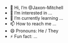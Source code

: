 - 👋 Hi, I’m @Jaxon-Mitchell
- 👀 I’m interested in ...
- 🌱 I’m currently learning ...
- 📫 How to reach me ...
- 😄 Pronouns: He / They
- ⚡ Fun fact: ...

<!---
Jaxon-Mitchell/Jaxon-Mitchell is a ✨ special ✨ repository because its `README.md` (this file) appears on your GitHub profile.
You can click the Preview link to take a look at your changes.
--->
